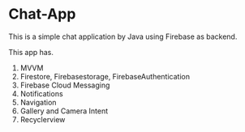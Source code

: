 # Chat-App
This is a simple chat application by Java using Firebase as backend.

This app has. 

1. MVVM
2. Firestore, Firebasestorage, FirebaseAuthentication
3. Firebase Cloud Messaging
4. Notifications 
5. Navigation
6. Gallery and Camera Intent 
7. Recyclerview
